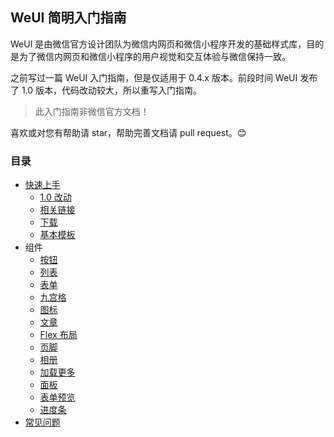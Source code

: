 ## WeUI 简明入门指南

WeUI 是由微信官方设计团队为微信内网页和微信小程序开发的基础样式库，目的是为了微信内网页和微信小程序的用户视觉和交互体验与微信保持一致。

之前写过一篇 WeUI 入门指南，但是仅适用于 0.4.x 版本。前段时间 WeUI 发布了 1.0 版本，代码改动较大，所以重写入门指南。

> 此入门指南非微信官方文档！

喜欢或对您有帮助请 star，帮助完善文档请 pull request。:blush:

### 目录

* [快速上手](getting-started/README.md)
    - [1.0 改动](getting-started/README.md#10-改动)
    - [相关链接](getting-started/README.md#相关链接)
    - [下载](getting-started/README.md#下载)
    - [基本模板](getting-started/README.md#基本模板)
* 组件
    - [按钮](components/button.md)
    - [列表](components/list.md)
    - [表单](components/form.md)
    - [九宫格](components/grid.md)
    - [图标](components/icon.md)
    - [文章](components/article.md)
    - [Flex 布局](components/flex.md)
    - [页脚](components/footer.md)
    - [相册](components/gallery.md)
    - [加载更多](components/loadmore.md)
    - [面板](components/panel.md)
    - [表单预览](components/preview.md)
    - [进度条](components/progress.md)
* [常见问题](faq/README.md)